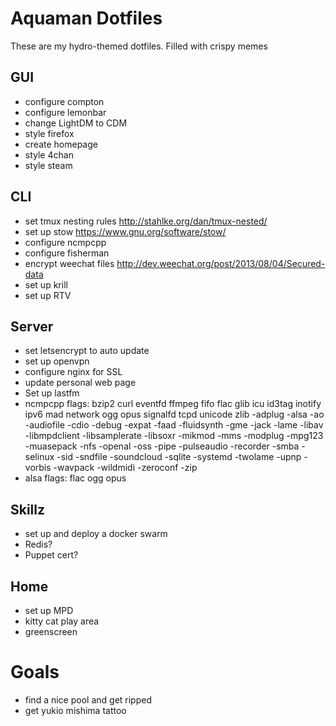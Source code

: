# Aquaman Dotfiles
These are my hydro-themed dotfiles. Filled with crispy memes

## GUI
* configure compton
* configure lemonbar
* change LightDM to CDM
* style firefox
* create homepage
* style 4chan
* style steam

## CLI
* set tmux nesting rules http://stahlke.org/dan/tmux-nested/
* set up stow https://www.gnu.org/software/stow/
* configure ncmpcpp
* configure fisherman
* encrypt weechat files http://dev.weechat.org/post/2013/08/04/Secured-data
* set up krill
* set up RTV

## Server
* set letsencrypt to auto update
* set up openvpn
* configure nginx for SSL
* update personal web page
* Set up lastfm
* ncmpcpp flags: bzip2 curl eventfd ffmpeg fifo flac glib icu id3tag inotify ipv6 mad network ogg opus signalfd tcpd unicode zlib -adplug -alsa -ao -audiofile -cdio -debug -expat -faad -fluidsynth -gme -jack -lame -libav -libmpdclient -libsamplerate -libsoxr -mikmod -mms -modplug  -mpg123 -muasepack -nfs -openal -oss -pipe -pulseaudio -recorder -smba -selinux -sid -sndfile -soundcloud -sqlite -systemd  -twolame -upnp -vorbis -wavpack -wildmidi -zeroconf -zip
* alsa flags:  flac ogg opus

## Skillz
* set up and deploy a docker swarm
* Redis?
* Puppet cert?

## Home
* set up MPD
* kitty cat play area
* greenscreen

# Goals
* find a nice pool and get ripped
* get yukio mishima tattoo
